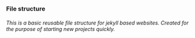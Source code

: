 ### File structure
###### This is a basic reusable file structure for jekyll based websites. Created for the purpose of starting new projects quickly.